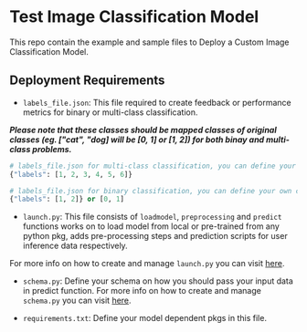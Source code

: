 # Test Image Classification Model

This repo contain the example and sample files to Deploy a Custom Image Classification Model.

## Deployment Requirements

- `labels_file.json`: This file required to create feedback or performance metrics for binary or multi-class classification.

***Please note that these classes should be mapped classes of original classes (eg. ["cat", "dog] will be [0, 1] or [1, 2]) for both binay and multi-class problems.***

```python
# labels_file.json for multi-class classification, you can define your own classes here
{"labels": [1, 2, 3, 4, 5, 6]}

# labels_file.json for binary classification, you can define your own classes here
{"labels": [1, 2]} or [0, 1] 
```

- `launch.py`: This file consists of `loadmodel`, `preprocessing` and `predict` functions works on to load model from local or pre-trained from any python pkg, adds pre-processing steps and prediction scripts for user inference data respectively.

For more info on how to create and manage `launch.py` you can visit [here](https://docs.katonic.ai/UserGuide/katonic-deploy/how-to-s/Deploy%20a%20Image%20Classification%20Model#:~:text=Copy-,launch.py,-%2D%20This%20is%20the).

- `schema.py`: Define your schema on how you should pass your input data in predict function.
For more info on how to create and manage `schema.py` you can visit [here](https://docs.katonic.ai/UserGuide/katonic-deploy/how-to-s/Deploy%20a%20Image%20Classification%20Model#:~:text=Copy-,schema.py,-%2D%20This%20file%20will).

- `requirements.txt`: Define your model dependent pkgs in this file.
